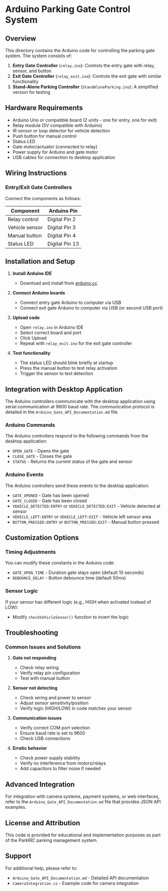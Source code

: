 # Arduino Parking Gate Control System

## Overview

This directory contains the Arduino code for controlling the parking gate system. The system consists of:

1. **Entry Gate Controller** (`relay.ino`): Controls the entry gate with relay, sensor, and button
2. **Exit Gate Controller** (`relay_exit.ino`): Controls the exit gate with similar functionality
3. **Stand-Alone Parking Controller** (`StandAloneParking.ino`): A simplified version for testing

## Hardware Requirements

- Arduino Uno or compatible board (2 units - one for entry, one for exit)
- Relay module (5V compatible with Arduino)
- IR sensor or loop detector for vehicle detection
- Push button for manual control
- Status LED
- Gate motor/actuator (connected to relay)
- Power supply for Arduino and gate motor
- USB cables for connection to desktop application

## Wiring Instructions

### Entry/Exit Gate Controllers

Connect the components as follows:

| Component | Arduino Pin |
|-----------|-------------|
| Relay control | Digital Pin 2 |
| Vehicle sensor | Digital Pin 3 |
| Manual button | Digital Pin 4 |
| Status LED | Digital Pin 13 |

## Installation and Setup

1. **Install Arduino IDE**
   - Download and install from [arduino.cc](https://www.arduino.cc/en/software)

2. **Connect Arduino boards**
   - Connect entry gate Arduino to computer via USB
   - Connect exit gate Arduino to computer via USB (or second USB port)

3. **Upload code**
   - Open `relay.ino` in Arduino IDE
   - Select correct board and port
   - Click Upload
   - Repeat with `relay_exit.ino` for the exit gate controller

4. **Test functionality**
   - The status LED should blink briefly at startup
   - Press the manual button to test relay activation
   - Trigger the sensor to test detection

## Integration with Desktop Application

The Arduino controllers communicate with the desktop application using serial communication at 9600 baud rate. The communication protocol is detailed in the `Arduino_Gate_API_Documentation.md` file.

### Arduino Commands

The Arduino controllers respond to the following commands from the desktop application:
- `OPEN_GATE` - Opens the gate
- `CLOSE_GATE` - Closes the gate
- `STATUS` - Returns the current status of the gate and sensor

### Arduino Events

The Arduino controllers send these events to the desktop application:
- `GATE_OPENED` - Gate has been opened
- `GATE_CLOSED` - Gate has been closed
- `VEHICLE_DETECTED:ENTRY` or `VEHICLE_DETECTED:EXIT` - Vehicle detected at sensor
- `VEHICLE_LEFT:ENTRY` or `VEHICLE_LEFT:EXIT` - Vehicle left sensor area
- `BUTTON_PRESSED:ENTRY` or `BUTTON_PRESSED:EXIT` - Manual button pressed

## Customization Options

### Timing Adjustments

You can modify these constants in the Arduino code:
- `GATE_OPEN_TIME` - Duration gate stays open (default 10 seconds)
- `DEBOUNCE_DELAY` - Button debounce time (default 50ms)

### Sensor Logic

If your sensor has different logic (e.g., HIGH when activated instead of LOW):
- Modify `checkVehicleSensor()` function to invert the logic

## Troubleshooting

### Common Issues and Solutions

1. **Gate not responding**
   - Check relay wiring
   - Verify relay pin configuration
   - Test with manual button

2. **Sensor not detecting**
   - Check wiring and power to sensor
   - Adjust sensor sensitivity/position
   - Verify logic (HIGH/LOW) in code matches your sensor

3. **Communication issues**
   - Verify correct COM port selection
   - Ensure baud rate is set to 9600
   - Check USB connections

4. **Erratic behavior**
   - Check power supply stability
   - Verify no interference from motors/relays
   - Add capacitors to filter noise if needed

## Advanced Integration

For integration with camera systems, payment systems, or web interfaces, refer to the `Arduino_Gate_API_Documentation.md` file that provides JSON API examples.

## License and Attribution

This code is provided for educational and implementation purposes as part of the ParkIRC parking management system.

## Support

For additional help, please refer to:
- `Arduino_Gate_API_Documentation.md` - Detailed API documentation
- `CameraIntegration.cs` - Example code for camera integration 